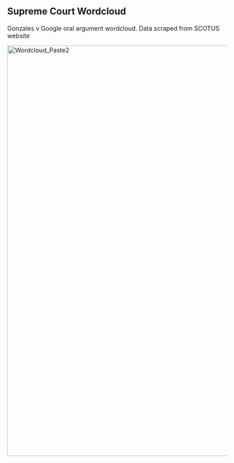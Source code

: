 ## Supreme Court Wordcloud

Gonzales v Google oral argument wordcloud. Data scraped from SCOTUS website

<img width="942" alt="Wordcloud_Paste2" src="https://user-images.githubusercontent.com/29850965/221480729-d7928de3-cef1-4f89-b2b6-40ae2835db9d.png">
